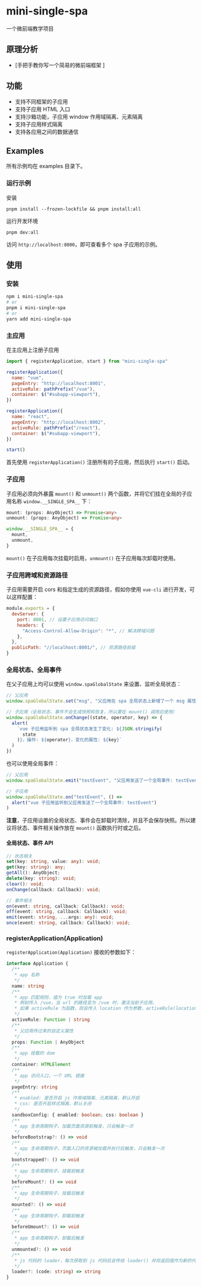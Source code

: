 # mini-single-spa

一个微前端教学项目

## 原理分析

- [手把手教你写一个简易的微前端框架 ]

## 功能

- 支持不同框架的子应用
- 支持子应用 HTML 入口
- 支持沙箱功能，子应用 window 作用域隔离、元素隔离
- 支持子应用样式隔离
- 支持各应用之间的数据通信

## Examples

所有示例均在 examples 目录下。

### 运行示例

安装

```
pnpm install --frozen-lockfile && pnpm install:all
```

运行开发环境

```
pnpm dev:all
```

访问 `http://localhost:8000`，即可查看多个 spa 子应用的示例。

## 使用

### 安装

```bash
npm i mini-single-spa
# or
pnpm i mini-single-spa
# or
yarn add mini-single-spa
```

### 主应用

在主应用上注册子应用

```js
import { registerApplication, start } from "mini-single-spa"

registerApplication({
  name: "vue",
  pageEntry: "http://localhost:8001",
  activeRule: pathPrefix("/vue"),
  container: $("#subapp-viewport"),
})

registerApplication({
  name: "react",
  pageEntry: "http://localhost:8002",
  activeRule: pathPrefix("/react"),
  container: $("#subapp-viewport"),
})

start()
```

首先使用 `registerApplication()` 注册所有的子应用，然后执行 `start()` 启动。

### 子应用

子应用必须向外暴露 `mount()` 和 `unmount()` 两个函数，并将它们挂在全局的子应用名称 `window.__SINGLE_SPA__` 下：

```ts
mount: (props: AnyObject) => Promise<any>
unmount: (props: AnyObject) => Promise<any>

window.__SINGLE_SPA__ = {
  mount,
  unmount,
}
```

`mount()` 在子应用每次挂载时启用，`unmount()` 在子应用每次卸载时使用。

### 子应用跨域和资源路径

子应用需要开启 cors 和指定生成的资源路径，假如你使用 `vue-cli` 进行开发，可以这样配置：

```js
module.exports = {
  devServer: {
    port: 8001, // 设置子应用访问端口
    headers: {
      "Access-Control-Allow-Origin": "*", // 解决跨域问题
    },
  },
  publicPath: "//localhost:8001/", // 资源路径前缀
}
```

### 全局状态、全局事件

在父子应用上均可以使用 `window.spaGlobalState` 来设置、监听全局状态：

```js
// 父应用
window.spaGlobalState.set("msg", "父应用在 spa 全局状态上新增了一个 msg 属性")

// 子应用（全局状态、事件不会生成快照和恢复，所以要在 mount() 调用后使用）
window.spaGlobalState.onChange((state, operator, key) => {
  alert(
    `vue 子应用监听到 spa 全局状态发生了变化: ${JSON.stringify(
      state
    )}，操作: ${operator}，变化的属性: ${key}`
  )
})
```

也可以使用全局事件：

```js
// 父应用
window.spaGlobalState.emit("testEvent", "父应用发送了一个全局事件: testEvent")

// 子应用
window.spaGlobalState.on("testEvent", () =>
  alert("vue 子应用监听到父应用发送了一个全局事件: testEvent")
)
```

**注意**，子应用设置的全局状态、事件会在卸载时清除，并且不会保存快照。所以建议将状态、事件相关操作放在 `mount()` 函数执行时或之后。

#### 全局状态、事件 API

```ts
// 状态相关
set(key: string, value: any): void;
get(key: string): any;
getAll(): AnyObject;
delete(key: string): void;
clear(): void;
onChange(callback: Callback): void;

// 事件相关
on(event: string, callback: Callback): void;
off(event: string, callback: Callback): void;
emit(event: string, ...args: any): void;
once(event: string, callback: Callback): void;
```

### registerApplication(Application)

`registerApplication(Application)` 接收的参数如下：

```ts
interface Application {
  /**
   * app 名称
   */
  name: string
  /**
   * app 匹配规则，值为 true 时加载 app
   * 例如传入 /vue，当 url 的路径变为 /vue 时，激活当前子应用。
   * 如果 activeRule 为函数，则会传入 location 作为参数，activeRule(location) 返回 true 时，激活当前子应用。
   */
  activeRule: Function | string
  /**
   * 父应用传过来的自定义属性
   */
  props: Function | AnyObject
  /**
   * app 挂载的 dom
   */
  container: HTMLElement
  /**
   * app 访问入口，一个 URL 链接
   */
  pageEntry: string
  /**
   * enabled: 是否开启 js 作用域隔离、元素隔离，默认开启
   * css: 是否开启样式隔离，默认关闭
   */
  sandboxConfig: { enabled: boolean; css: boolean }
  /**
   * app 生命周期钩子，加载页面资源前触发，只会触发一次
   */
  beforeBootstrap?: () => void
  /**
   * app 生命周期钩子，页面入口的资源被加载并执行后触发，只会触发一次
   */
  bootstrapped?: () => void
  /**
   * app 生命周期钩子，挂载前触发
   */
  beforeMount?: () => void
  /**
   * app 生命周期钩子，挂载后触发
   */
  mounted?: () => void
  /**
   * app 生命周期钩子，卸载前触发
   */
  beforeUmount?: () => void
  /**
   * app 生命周期钩子，卸载后触发
   */
  unmounted?: () => void
  /**
   * js 代码的 loader，每次获取到 js 代码后会传给 loader() 并将返回值作为新的代码
   */
  loader?: (code: string) => string
}
```
